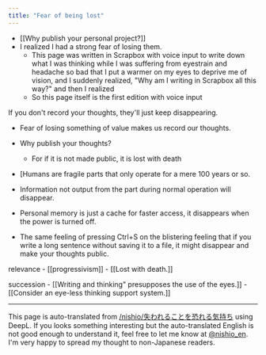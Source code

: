 ```yaml
---
title: "Fear of being lost"
---
```


- [[Why publish your personal project?]]
- I realized I had a strong fear of losing them.
    - This page was written in Scrapbox with voice input to write down what I was thinking while I was suffering from eyestrain and headache so bad that I put a warmer on my eyes to deprive me of vision, and I suddenly realized, "Why am I writing in Scrapbox all this way?" and then I realized
    - So this page itself is the first edition with voice input

If you don't record your thoughts, they'll just keep disappearing.
- Fear of losing something of value makes us record our thoughts.
- Why publish your thoughts?
    - For if it is not made public, it is lost with death

- [Humans are fragile parts that only operate for a mere 100 years or so.
- Information not output from the part during normal operation will disappear.
- Personal memory is just a cache for faster access, it disappears when the power is turned off.
- The same feeling of pressing Ctrl+S on the blistering feeling that if you write a long sentence without saving it to a file, it might disappear and make your thoughts public.

relevance
    - [[progressivism]]
    - [[Lost with death.]]

succession
    - [[Writing and thinking" presupposes the use of the eyes.]]
    - [[Consider an eye-less thinking support system.]]

---
This page is auto-translated from [/nishio/失われることを恐れる気持ち](https://scrapbox.io/nishio/失われることを恐れる気持ち) using DeepL. If you looks something interesting but the auto-translated English is not good enough to understand it, feel free to let me know at [@nishio_en](https://twitter.com/nishio_en). I'm very happy to spread my thought to non-Japanese readers.